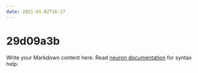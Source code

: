 ```yaml
---
date: 2021-01-02T16:27
---
```


# 29d09a3b

Write your Markdown content here. Read [neuron documentation](https://neuron.zettel.page/2011404.html) for syntax help.

